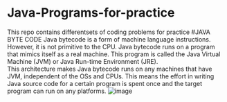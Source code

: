 # Java-Programs-for-practice
This repo contains differentsets of coding problems for practice
#JAVA BYTE CODE
Java bytecode is a form of machine language instructions. However, it is not primitive to the CPU. Java bytecode runs on a program that mimics itself as a real machine. This program is called the Java Virtual Machine (JVM) or Java Run-time Environment (JRE).
<br/>
This architecture makes Java bytecode runs on any machines that have JVM, independent of the OSs and CPUs. This means the effort in writing Java source code for a certain program is spent once and the target program can run on any platforms.
![image](https://user-images.githubusercontent.com/76725996/139210295-34b10c41-bd9c-42f5-973e-ef60c08a0731.png)
